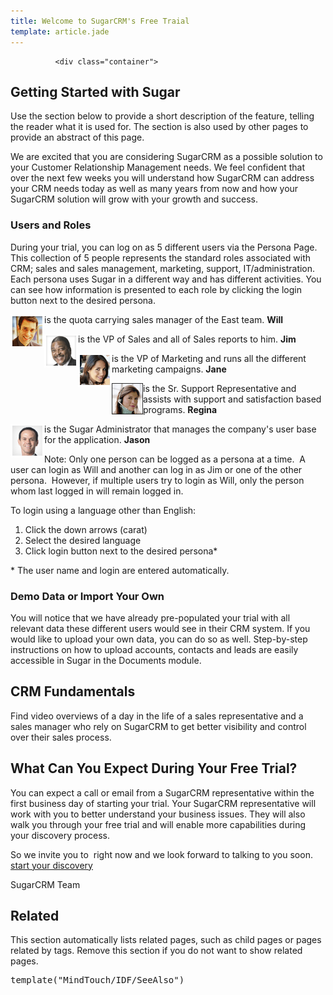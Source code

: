```yaml
---
title: Welcome to SugarCRM's Free Traial
template: article.jade
---
```



              
              <div class="container">
  <p class="comment">
  </p><h2>Getting Started with Sugar</h2>
  <p class="comment">Use the section below to provide a short description of the feature, telling the reader what it is used for. The section is also used by other pages to provide an abstract of this page.</p>
  <p>We are excited that you are considering SugarCRM as a possible solution to your Customer Relationship Management needs. We feel confident that over the next few weeks you will understand how SugarCRM can address your CRM needs today as well as many years from now and how your SugarCRM solution will grow with your growth and success.</p>
  <h3>Users and Roles</h3>
  <p class="p1">During your trial, you can log on as 5 different users via the Persona Page. This collection of 5 people represents the standard roles associated with CRM; sales and sales management, marketing, support, IT/administration. Each persona uses Sugar in a different way and has different activities. You can see how information is presented to each role by clicking the login button next to the desired persona.</p>
  <p>
    <img align="left" alt="sales_rep_will.gif" class="internal lwrap" src="sales_rep_will.gif">
  </p>
  <p style="margin-left: 40px; ">
  </p><p style="margin-left: 40px; ">
    is the quota carrying sales manager of the East team.
    <strong>Will</strong>
  </p>
  <p>
    <span>
      <img align="left" alt="sales_exec_jim.gif" class="internal lwrap" src="sales_exec_jim.gif">
    </span>
  </p>
  <p>
  </p><p>
    is the VP of Sales and all of Sales reports to him.
    <strong>Jim</strong>
  </p>
  <p>
    <img align="left" alt="marketing_rachel.gif" class="internal lwrap" src="marketing_rachel.gif">
  </p>
  <p>
  </p><p>
    is the VP of Marketing and runs all the different marketing campaigns.
    <strong>Jane</strong>
  </p>
  <p>
    <img align="left" alt="support_rep.gif" class="internal lwrap" src="support_rep.gif">
  </p>
  <p>
  </p><p>
    is the Sr. Support Representative and assists with support and satisfaction based programs.
    <strong>Regina</strong>
  </p>
  <p>
    <img align="left" alt="admin_jason.gif" class="internal lwrap" src="admin_jason.gif">
  </p>
  <p>
  </p><p>
    is the Sugar Administrator that manages the company's user base for the application.
    <strong>Jason</strong>
  </p>
  <p>
  </p><p>Note:&nbsp;Only one person can be logged as a persona at a time. &nbsp;A user can login as Will and another can log in as Jim or one of the other persona. &nbsp;However, if multiple users try to login as Will, only the person whom last logged in will remain logged in.</p>
  <p class="p1">To login using a language other than English:</p>
  <ol>
    <li class="p1">Click the down arrows (carat)</li>
    <li class="p1">Select the desired language</li>
    <li class="p1">Click login button next to the desired persona*</li>
  </ol>
  <p class="p1">* The user name and login are entered automatically.</p>
  <h3>Demo Data or Import Your Own</h3>
  <p class="p1">You will notice that we have already pre-populated your trial with all relevant data these different users would see in their CRM system. If you would like to upload your own data, you can do so as well. Step-by-step instructions on how to upload accounts, contacts and leads are easily accessible in Sugar in the Documents module.</p>
  <h2>CRM Fundamentals</h2>
  <p class="p1">Find video overviews of a day in the life of a sales representative and a sales manager who rely on SugarCRM to get better visibility and control over their sales process.</p>
  <h2>What Can You Expect During Your Free Trial?</h2>
  <p>You can expect a call or email from a SugarCRM representative within the first business day of starting your trial. Your SugarCRM representative will work with you to better understand your business issues. They will also walk you through your free trial and will enable more capabilities during your discovery process.</p>
  <p>
    So we invite you to&nbsp;&nbsp;right now and we look forward to talking to you soon.
    <a title="CRM Fundamentals" href="//01_Get_Started/01_End_Users/01_Free_Trial/02_Introduction_to_CRM">start your discovery</a>
  </p>
  <p>SugarCRM Team</p>
  <h2>Related</h2>
  <p class="comment">This section automatically lists related pages, such as child pages or pages related by tags. Remove this section if you do not want to show related pages.</p>
  <pre class="script">template("MindTouch/IDF/SeeAlso")</pre>
  <br>
</div>
             
             